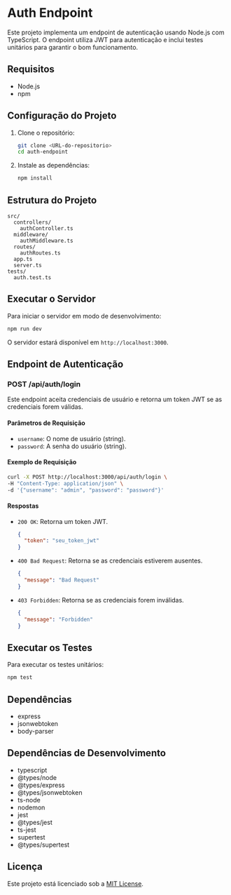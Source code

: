 
# Auth Endpoint

Este projeto implementa um endpoint de autenticação usando Node.js com TypeScript. O endpoint utiliza JWT para autenticação e inclui testes unitários para garantir o bom funcionamento.

## Requisitos

- Node.js
- npm

## Configuração do Projeto

1. Clone o repositório:
    ```sh
    git clone <URL-do-repositorio>
    cd auth-endpoint
    ```

2. Instale as dependências:
    ```sh
    npm install
    ```

## Estrutura do Projeto

```
src/
  controllers/
    authController.ts
  middleware/
    authMiddleware.ts
  routes/
    authRoutes.ts
  app.ts
  server.ts
tests/
  auth.test.ts
```

## Executar o Servidor

Para iniciar o servidor em modo de desenvolvimento:
```sh
npm run dev
```

O servidor estará disponível em `http://localhost:3000`.

## Endpoint de Autenticação

### POST /api/auth/login

Este endpoint aceita credenciais de usuário e retorna um token JWT se as credenciais forem válidas.

#### Parâmetros de Requisição

- `username`: O nome de usuário (string).
- `password`: A senha do usuário (string).

#### Exemplo de Requisição

```sh
curl -X POST http://localhost:3000/api/auth/login \
-H "Content-Type: application/json" \
-d '{"username": "admin", "password": "password"}'
```

#### Respostas

- `200 OK`: Retorna um token JWT.
  ```json
  {
    "token": "seu_token_jwt"
  }
  ```

- `400 Bad Request`: Retorna se as credenciais estiverem ausentes.
  ```json
  {
    "message": "Bad Request"
  }
  ```

- `403 Forbidden`: Retorna se as credenciais forem inválidas.
  ```json
  {
    "message": "Forbidden"
  }
  ```

## Executar os Testes

Para executar os testes unitários:
```sh
npm test
```

## Dependências

- express
- jsonwebtoken
- body-parser

## Dependências de Desenvolvimento

- typescript
- @types/node
- @types/express
- @types/jsonwebtoken
- ts-node
- nodemon
- jest
- @types/jest
- ts-jest
- supertest
- @types/supertest

## Licença

Este projeto está licenciado sob a [MIT License](LICENSE).
